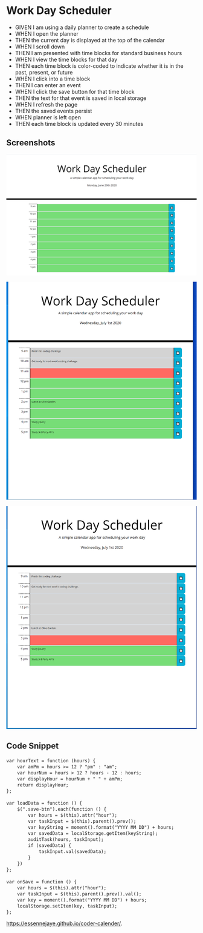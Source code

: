 # Work Day Scheduler
* GIVEN I am using a daily planner to create a schedule
* WHEN I open the planner
* THEN the current day is displayed at the top of the calendar
* WHEN I scroll down
* THEN I am presented with time blocks for standard business hours
* WHEN I view the time blocks for that day
* THEN each time block is color-coded to indicate whether it is in the past, present, or future
* WHEN I click into a time block
* THEN I can enter an event
* WHEN I click the save button for that time block
* THEN the text for that event is saved in local storage
* WHEN I refresh the page
* THEN the saved events persist
* WHEN planner is left open
* THEN each time block is updated every 30 minutes

## Screenshots
![](assets/images/screenshot1.png)

![](assets/images/screenshot2.png)

![](assets/images/screenshot3.png)

## Code Snippet
```` JS
var hourText = function (hours) {
    var amPm = hours >= 12 ? "pm" : "am";
    var hourNum = hours > 12 ? hours - 12 : hours;
    var displayHour = hourNum + " " + amPm;
    return displayHour;
};

var loadData = function () {
    $(".save-btn").each(function () {
        var hours = $(this).attr("hour");
        var taskInput = $(this).parent().prev();
        var keyString = moment().format("YYYY MM DD") + hours;
        var savedData = localStorage.getItem(keyString);
        auditTask(hours, taskInput);
        if (savedData) {
            taskInput.val(savedData);
        }
    })
};

var onSave = function () {
    var hours = $(this).attr("hour");
    var taskInput = $(this).parent().prev().val();
    var key = moment().format("YYYY MM DD") + hours;
    localStorage.setItem(key, taskInput);
};
````
 https://essennejaye.github.io/coder-calender/.
